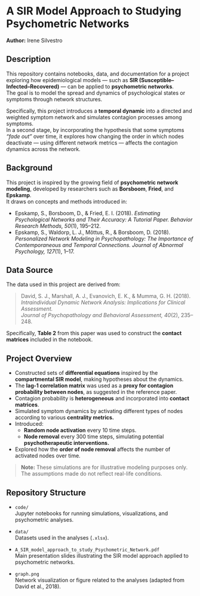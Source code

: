 # A SIR Model Approach to Studying Psychometric Networks  

**Author:** Irene Silvestro  


##  Description

This repository contains notebooks, data, and documentation for a project exploring how epidemiological models — such as **SIR (Susceptible–Infected–Recovered)** — can be applied to **psychometric networks**.  
The goal is to model the spread and dynamics of psychological states or symptoms through network structures.

Specifically, this project introduces a **temporal dynamic** into a directed and weighted symptom network and simulates contagion processes among symptoms.  
In a second stage, by incorporating the hypothesis that some symptoms *“fade out”* over time, it explores how changing the order in which nodes deactivate — using different network metrics — affects the contagion dynamics across the network.


##  Background

This project is inspired by the growing field of **psychometric network modeling**, developed by researchers such as **Borsboom**, **Fried**, and **Epskamp**.  
It draws on concepts and methods introduced in:

- Epskamp, S., Borsboom, D., & Fried, E. I. (2018). *Estimating Psychological Networks and Their Accuracy: A Tutorial Paper.* _Behavior Research Methods, 50_(1), 195–212.  
- Epskamp, S., Waldorp, L. J., Mõttus, R., & Borsboom, D. (2018). *Personalized Network Modeling in Psychopathology: The Importance of Contemporaneous and Temporal Connections.* _Journal of Abnormal Psychology, 127_(1), 1–17.



##  Data Source

The data used in this project are derived from:

> David, S. J., Marshall, A. J., Evanovich, E. K., & Mumma, G. H. (2018).  
> *Intraindividual Dynamic Network Analysis: Implications for Clinical Assessment.*  
> _Journal of Psychopathology and Behavioral Assessment, 40_(2), 235–248.

Specifically, **Table 2** from this paper was used to construct the **contact matrices** included in the notebook.

## Project Overview

- Constructed sets of **differential equations** inspired by the **compartmental SIR model**, making hypotheses about the dynamics.  
- The **lag-1 correlation matrix** was used as a **proxy for contagion probability between nodes**, as suggested in the reference paper.  
- Contagion probability is **heterogeneous** and incorporated into **contact matrices**.  
- Simulated symptom dynamics by activating different types of nodes according to various **centrality metrics.**
- Introduced:  
  - **Random node activation** every 10 time steps.  
  - **Node removal** every 300 time steps, simulating potential **psychotherapeutic interventions.**  
- Explored how the **order of node removal** affects the number of activated nodes over time.

> **Note:** These simulations are for illustrative modeling purposes only. The assumptions made do not reflect real-life conditions.


##  Repository Structure

- `code/`  
  Jupyter notebooks for running simulations, visualizations, and psychometric analyses.

- `data/`  
  Datasets used in the analyses (`.xlsx`).

- `A_SIR_model_approach_to_study_Psychometric_Network.pdf`  
  Main presentation slides illustrating the SIR model approach applied to psychometric networks.

- `graph.png`  
  Network visualization or figure related to the analyses (adapted from David et al., 2018).
